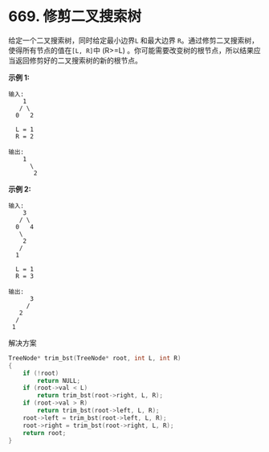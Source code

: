 # 669. 修剪二叉搜索树

给定一个二叉搜索树，同时给定最小边界`L` 和最大边界 `R`。通过修剪二叉搜索树，使得所有节点的值在`[L, R]`中 (R>=L) 。你可能需要改变树的根节点，所以结果应当返回修剪好的二叉搜索树的新的根节点。

**示例 1:**

```
输入: 
    1
   / \
  0   2

  L = 1
  R = 2

输出: 
    1
      \
       2

```

**示例 2:**

```
输入: 
    3
   / \
  0   4
   \
    2
   /
  1

  L = 1
  R = 3

输出: 
      3
     / 
   2   
  /
 1
```

解决方案

```c++
TreeNode* trim_bst(TreeNode* root, int L, int R)
{
    if (!root) 
        return NULL;
    if (root->val < L) 
        return trim_bst(root->right, L, R);
    if (root->val > R) 
        return trim_bst(root->left, L, R);
    root->left = trim_bst(root->left, L, R);
    root->right = trim_bst(root->right, L, R);
    return root;
}

```

